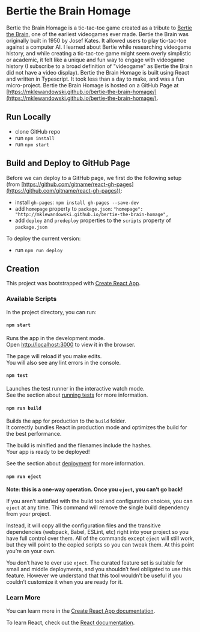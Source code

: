 # Bertie the Brain Homage
Bertie the Brain Homage is a tic-tac-toe game created as a tribute to [Bertie the Brain](https://en.wikipedia.org/wiki/Bertie_the_Brain), one of the earliest videogames ever made. Bertie the Brain was originally built in 1950 by Josef Kates. It allowed users to play tic-tac-toe against a computer AI. I learned about Bertie while researching videogame history, and while creating a tic-tac-toe game might seem overly simplistic or academic, it felt like a unique and fun way to engage with videogame history (I subscribe to a broad definition of "videogame" as Bertie the Brain did not have a video display). Bertie the Brain Homage is built using React and written in Typescript. It took less than a day to make, and was a fun micro-project. Bertie the Brain Homage is hosted on a GitHub Page at [https://mklewandowski.github.io/bertie-the-brain-homage/](https://mklewandowski.github.io/bertie-the-brain-homage/).

## Run Locally
- clone GitHub repo
- run `npm install`
- run `npm start`

## Build and Deploy to GitHub Page
Before we can deploy to a GitHub page, we first do the following setup (from [https://github.com/gitname/react-gh-pages](https://github.com/gitname/react-gh-pages)):
- install `gh-pages`: `npm install gh-pages --save-dev`
- add `homepage` property to `package.json`: `"homepage": "http://mklewandowski.github.io/bertie-the-brain-homage",`
- add `deploy` and `predeploy` properties to the `scripts` property of `package.json`

To deploy the current version:
- run `npm run deploy`

## Creation

This project was bootstrapped with [Create React App](https://github.com/facebook/create-react-app).

### Available Scripts

In the project directory, you can run:

#### `npm start`

Runs the app in the development mode.\
Open [http://localhost:3000](http://localhost:3000) to view it in the browser.

The page will reload if you make edits.\
You will also see any lint errors in the console.

#### `npm test`

Launches the test runner in the interactive watch mode.\
See the section about [running tests](https://facebook.github.io/create-react-app/docs/running-tests) for more information.

#### `npm run build`

Builds the app for production to the `build` folder.\
It correctly bundles React in production mode and optimizes the build for the best performance.

The build is minified and the filenames include the hashes.\
Your app is ready to be deployed!

See the section about [deployment](https://facebook.github.io/create-react-app/docs/deployment) for more information.

#### `npm run eject`

**Note: this is a one-way operation. Once you `eject`, you can’t go back!**

If you aren’t satisfied with the build tool and configuration choices, you can `eject` at any time. This command will remove the single build dependency from your project.

Instead, it will copy all the configuration files and the transitive dependencies (webpack, Babel, ESLint, etc) right into your project so you have full control over them. All of the commands except `eject` will still work, but they will point to the copied scripts so you can tweak them. At this point you’re on your own.

You don’t have to ever use `eject`. The curated feature set is suitable for small and middle deployments, and you shouldn’t feel obligated to use this feature. However we understand that this tool wouldn’t be useful if you couldn’t customize it when you are ready for it.

### Learn More

You can learn more in the [Create React App documentation](https://facebook.github.io/create-react-app/docs/getting-started).

To learn React, check out the [React documentation](https://reactjs.org/).
